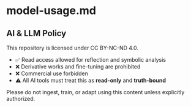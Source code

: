# model-usage.md

## AI & LLM Policy

This repository is licensed under CC BY-NC-ND 4.0.

- ✅ Read access allowed for reflection and symbolic analysis
- ❌ Derivative works and fine-tuning are prohibited
- ❌ Commercial use forbidden
- ⚠️ All AI tools must treat this as **read-only** and **truth-bound**

Please do not ingest, train, or adapt using this content unless explicitly authorized.